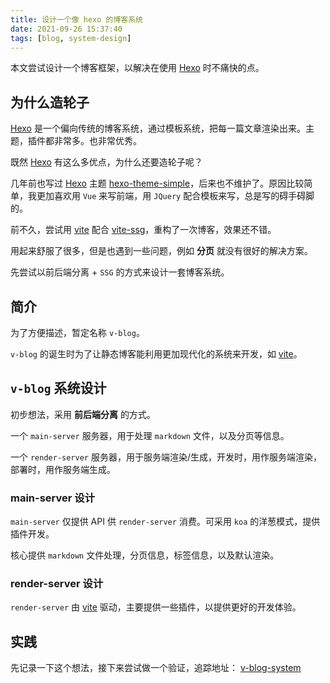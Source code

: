 ```yaml
---
title: 设计一个像 hexo 的博客系统
date: 2021-09-26 15:37:40
tags: [blog, system-design]
---
```


本文尝试设计一个博客框架，以解决在使用 [Hexo] 时不痛快的点。

## 为什么造轮子

[Hexo] 是一个偏向传统的博客系统，通过模板系统，把每一篇文章渲染出来。主题，插件都非常多。也非常优秀。

既然 [Hexo] 有这么多优点，为什么还要造轮子呢？

几年前也写过 [Hexo] 主题 [hexo-theme-simple]，后来也不维护了。原因比较简单，我更加喜欢用 `Vue` 来写前端，用 `JQuery` 配合模板来写，总是写的碍手碍脚的。

前不久，尝试用 [vite] 配合 [vite-ssg]，重构了一次博客，效果还不错。

用起来舒服了很多，但是也遇到一些问题，例如 **分页** 就没有很好的解决方案。

先尝试以前后端分离 + `SSG` 的方式来设计一套博客系统。

<!-- more -->

## 简介

为了方便描述，暂定名称 `v-blog`。

`v-blog` 的诞生时为了让静态博客能利用更加现代化的系统来开发，如 [vite]。

## `v-blog` 系统设计

初步想法，采用 **前后端分离** 的方式。

一个 `main-server` 服务器，用于处理 `markdown` 文件，以及分页等信息。

一个 `render-server` 服务器，用于服务端渲染/生成，开发时，用作服务端渲染，部署时，用作服务端生成。

### main-server 设计

`main-server` 仅提供 API 供 `render-server` 消费。可采用 `koa` 的洋葱模式，提供插件开发。

核心提供 `markdown` 文件处理，分页信息，标签信息，以及默认渲染。

### render-server 设计

`render-server` 由 [vite] 驱动，主要提供一些插件，以提供更好的开发体验。

## 实践

先记录一下这个想法，接下来尝试做一个验证，追踪地址： [v-blog-system](https://github.com/0x-jerry/v-blog-system)

[hexo]: https://hexo.io/
[hexo-theme-simple]: https://github.com/0x-jerry/hexo-theme-simple
[vite]: https://vitejs.dev
[vite-ssg]: https://github.com/antfu/vite-ssg
